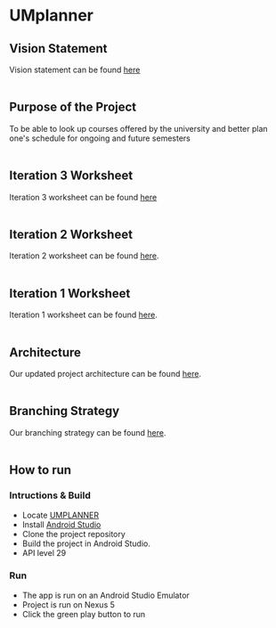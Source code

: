 # UMplanner

## Vision Statement

Vision statement can be found [here](./docs/VISION.md)
<br><br>

## Purpose of the Project

To be able to look up courses offered by the university and better plan one's schedule for ongoing and future semesters
<br><br>

## Iteration 3 Worksheet

Iteration 3 worksheet can be found [here](./docs/Iteration-3-worksheet.md)
<br><br>

## Iteration 2 Worksheet

Iteration 2 worksheet can be found [here](./docs/Iteration-2-worksheet.md).
<br><br>

## Iteration 1 Worksheet

Iteration 1 worksheet can be found [here](./docs/Iteration-1-worksheet.md).
<br><br>

## Architecture

Our updated project architecture can be found [here](./docs/Architecture.md).
<br><br>

## Branching Strategy

Our branching strategy can be found [here](./docs/BranchingStrategy.md).
<br><br>

## How to run
### Intructions & Build
- Locate [UMPLANNER](https://code.cs.umanitoba.ca/3350-winter-2021-a02/group-10/umplanner-comp3350-a02-group10)
- Install [Android Studio](https://developer.android.com/studio/)
- Clone the project repository
- Build the project in Android Studio.
- API level 29

### Run
- The app is run on an Android Studio Emulator
- Project is run on Nexus 5
- Click the green play button to run


